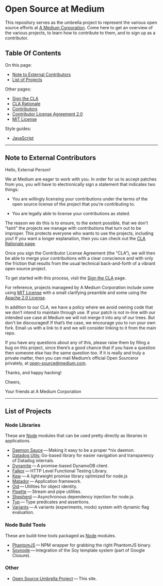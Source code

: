 Open Source at Medium
==============================================

This repository serves as the umbrella project to represent the
various open source efforts at [A&nbsp;Medium&nbsp;Corporation](https://medium.com).
Come here to get an overview of the various projects, to learn how to
contribute to them, and to sign up as a contributor.

Table Of Contents
-----------------

On this page:

* [Note to External Contributors](#note-to-external-contributors)
* [List of Projects](#list-of-projects)

Other pages:

* [Sign the CLA](https://github.com/Medium/opensource/blob/master/sign-cla.md)
* [CLA Rationale](https://github.com/Medium/opensource/blob/master/cla-rationale.md)
* [Contributors](https://github.com/Medium/opensource/blob/master/contributors)
* [Contributor License Agreement 2.0](https://github.com/Medium/opensource/blob/master/cla-2.0.md)
* [MIT License](https://github.com/Medium/opensource/blob/master/mit-license.md)

Style guides:

* [JavaScript](https://github.com/Medium/opensource/blob/master/styleguides/JavaScript.md)

* * * * * * * * * * * * * * * * * * * * * * * * * * * * * * * *

Note to External Contributors
-----------------------------

Hello, External Person!

We at Medium are eager to work with you. In order for us to accept patches from you, you will have to
electronically sign a statement that indicates two things:

* You are willingly licensing your contributions under the terms of
  the open source license of the project that you’re contributing to.

* You are legally able to license your contributions as stated.

The reason we do this is to ensure, to the extent possible, that we don’t “taint”
the projects we manage with contributions that turn out to be improper. This protects
everyone who wants to use the projects, including *you*! If you want a longer explanation,
then you can check out the [CLA Rationale page](https://github.com/Medium/opensource/blob/master/cla-rationale.md).

Once you sign the Contributor License Agreement (the “CLA”), we will then be able to
merge your contributions with a clear conscience and with only the friction that results
from the usual technical back-and-forth of a vibrant open source project.

To get started with this process, visit the
[Sign the CLA](https://github.com/Medium/opensource/blob/master/sign-cla.md)
page.

For reference, projects manageed by A Medium
Corporation include some using
[MIT License](https://github.com/Medium/opensource/blob/master/mit-license.md)
with a small clarifying preamble and some using
the [Apache 2.0 License](https://github.com/Medium/opensource/blob/master/apache-license-2.0.md).

In addition to our CLA, we have a policy where we avoid owning code that we don’t intend
to maintain through use. If your patch is not in-line with our intended use case
at Medium we will not merge it into any of our trees. But don't be discouraged! If
that’s the case, we encourage you to run your own fork. Email us with a link to it
and we will consider linking to it from the main repo.

If you have any questions about any of this, please raise them by
filing a bug on this project, since there’s a good chance that if you
have a question then someone else has the same question too. If it is
really and truly a private matter, then you can mail Medium’s
official Open Sourceror privately, at
[open-source@medium.com](mailto:open-source@medium.com).

Thanks, and happy hacking!

Cheers,

Your friends at A Medium Corporation

* * * * * * * * * * * * * * * * * * * * * * * * * * * * * * * *

List of Projects
----------------

### Node Libraries

These are [Node](http://nodejs.org/) modules that can be used pretty directly as
libraries in applications.

* [Daemon Sauce](https://github.com/Medium/daemonsauce)&#8201;&mdash;&#8201;Making
  it easy to be a proper *nix daemon.
* [Datadog Utils](https://github.com/Medium/datadog-utils);&#8201;Go-based library for easier navigation and transparency of Datadog internals.
* [Dynamite](https://github.com/Medium/dynamite)&#8201;&mdash;&#8201;A promise-based DynamoDB client.
* [Falkor](https://github.com/Medium/falkor-archived)&#8201;&mdash;&#8201;HTTP Level Functional
  Testing Library.
* [Kew](https://github.com/Medium/kew)&#8201;&mdash;&#8201;A lightweight promise library optimized for node.js
* [Matador](https://github.com/Medium/matador)&#8201;&mdash;&#8201;Application
  framework.
* [Oid](https://github.com/Medium/oid)&#8201;&mdash;&#8201;Utilities for object
  identity.
* [Pipette](https://github.com/Medium/pipette)&#8201;&mdash;&#8201;Stream and pipe
  utilities.
* [Shepherd](https://github.com/Medium/shepherd)&#8201;&mdash;&#8201;Asynchronous dependency injection for node.js.
* [Typ](https://github.com/Medium/typ)&#8201;&mdash;&#8201;Type predicates and
  assertions.
* [Variants](https://github.com/Medium/variants)&#8201;&mdash;&#8201;A variants
  (experiments, mods) system with dynamic flag evaluation.

### Node Build Tools

These are build-time tools packaged as [Node](http://nodejs.org/) modules.

* [PhantomJS](https://github.com/Medium/phantomjs)&#8201;&mdash;&#8201;NPM wrapper for
  grabbing the right PhantomJS binary.
* [Soynode](https://github.com/Medium/soynode)&#8201;&mdash;&#8201;Integration of
  the Soy template system (part of Google Closure).

### Other

* [Open Source Umbrella Project](https://github.com/Medium/opensource)&#8201;&mdash;&#8201;This site.
